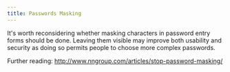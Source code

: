 ```yaml
---
title: Passwords Masking
---
```

It's worth reconsidering whether masking characters in password entry forms should be done. Leaving them visible may improve both usability and security as doing so permits people to choose more complex passwords.

Further reading: <http://www.nngroup.com/articles/stop-password-masking/>
